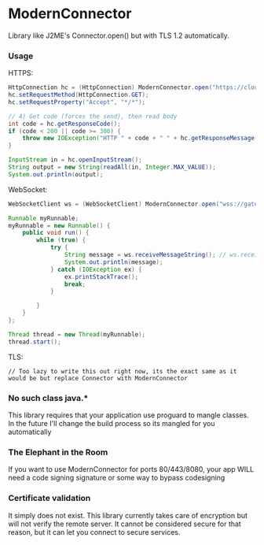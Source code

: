 # ModernConnector
Library like J2ME's Connector.open() but with TLS 1.2 automatically.

### Usage 
HTTPS:
```java
HttpConnection hc = (HttpConnection) ModernConnector.open("https://cloudflare.com/cdn-cgi/trace");
hc.setRequestMethod(HttpConnection.GET);
hc.setRequestProperty("Accept", "*/*");

// 4) Get code (forces the send), then read body
int code = hc.getResponseCode();
if (code < 200 || code >= 300) {
    throw new IOException("HTTP " + code + " " + hc.getResponseMessage());
}

InputStream in = hc.openInputStream();
String output = new String(readAll(in, Integer.MAX_VALUE));
System.out.println(output);
```

WebSocket:
```java
WebSocketClient ws = (WebSocketClient) ModernConnector.open("wss://gateway.discord.gg/");

Runnable myRunnable;
myRunnable = new Runnable() {
    public void run() {
        while (true) {
            try {
                String message = ws.receiveMessageString(); // ws.receiveMessageBinary to get binary data instead
                System.out.println(message);
            } catch (IOException ex) {
                ex.printStackTrace();
                break;
            }

        }
    }
};

Thread thread = new Thread(myRunnable);
thread.start();
```

TLS:
```
// Too lazy to write this out right now, its the exact same as it would be but replace Connector with ModernConnector
```

### No such class java.*
This library requires that your application use proguard to mangle classes. In the future I'll change the build process so its mangled for you automatically

### The Elephant in the Room
If you want to use ModernConnector for ports 80/443/8080, your app WILL need a code signing signature or some way to bypass codesigning

### Certificate validation
It simply does not exist. This library currently takes care of encryption but will not verify the remote server. It cannot be considered secure for that reason, but it can let you connect to secure services.